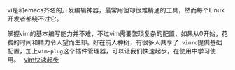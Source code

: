 vi是和emacs齐名的开发编辑神器，最常用但却很难精通的工具，然而每个Linux开发者都绕不过它。

掌握vim的基本编写能力并不难，不过vim需要繁琐复杂的配置，如果从0开始，花费的时间和精力令人望而生却。好在前人种树，有很多人共享了`.vimrc`提供基础配置，加上`vim-plug`这个插件管理器，可以让我们快速起步，在使用中学习使用。- [vim快速起步](vim_startup)